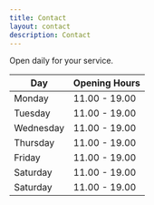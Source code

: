 ```yaml
---
title: Contact
layout: contact
description: Contact
---
```


Open daily for your service.

| Day       | Opening Hours   |
|-----------|-----------------|
| Monday    | 11.00 - 19.00   |
| Tuesday   | 11.00 - 19.00   |
| Wednesday | 11.00 - 19.00   |
| Thursday  | 11.00 - 19.00   |
| Friday    | 11.00 - 19.00   |
| Saturday  | 11.00 - 19.00   |
| Saturday  | 11.00 - 19.00   |
